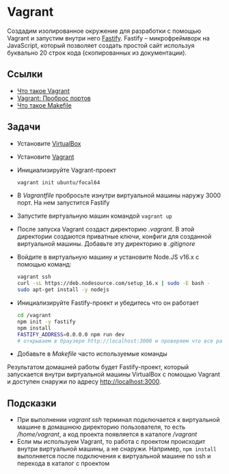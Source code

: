 # Vagrant

Создадим изолированное окружение для разработки с помощью Vagrant и запустим внутри него [Fastify](https://github.com/fastify/fastify). Fastify – микрофреймворк на JavaScript, который позволяет создать простой сайт используя буквально 20 строк кода (скопированных из документации).

## Ссылки

* [Что такое Vagrant](https://guides.hexlet.io/vagrant/)
* [Vagrant: Проброс портов](https://www.vagrantup.com/docs/networking/forwarded_ports)
* [Что такое Makefile](https://guides.hexlet.io/makefile-as-task-runner/)

## Задачи

* Установите [VirtualBox](https://www.virtualbox.org/wiki/Linux_Downloads)
* Установите [Vagrant](https://www.vagrantup.com/docs/installation)
* Инициализируйте Vagrant-проект

    ```sh
    vagrant init ubuntu/focal64
    ```

* В *Vagrantfile* пробросьте изнутри виртуальной машины наружу 3000 порт. На нем запустится Fastify
* Запустите виртуальную машин командой `vagrant up`
* После запуска Vagrant создаст директорию *.vagrant*. В этой директории создаются приватные ключи, конфиги для созданной виртуальной машины. Добавьте эту директорию в *.gitignore*
* Войдите в виртуальную машину и установите Node.JS v16.x с помощью команд:

    ```sh
    vagrant ssh
    curl -sL https://deb.nodesource.com/setup_16.x | sudo -E bash -
    sudo apt-get install -y nodejs
    ```

* Инициализируйте Fastify-проект и убедитесь что он работает

    ```sh
    cd /vagrant
    npm init -y fastify
    npm install
    FASTIFY_ADDRESS=0.0.0.0 npm run dev
    # открываем в браузере http://localhost:3000 и проверяем что все работает
    ```

* Добавьте в *Makefile* часто используемые команды

Результатом домашней работы будет Fastify-проект, который запускается внутри виртуальной машины VirtualBox с помощью Vagrant и доступен снаружи по адресу [http://localhost:3000](http://localhost:3000).

## Подсказки

* При выполнении *vagrant ssh* терминал подключается к виртуальной машине в домашнюю директорию пользователя, то есть */home/vagrant*, а код проекта появляется в каталоге */vagrant*
* Если мы используем Vagrant, то работа с проектом происходит внутри виртуальной машины, а не снаружи. Например, `npm install` выполняется после подключения к виртуальной машине по ssh и перехода в каталог с проектом
